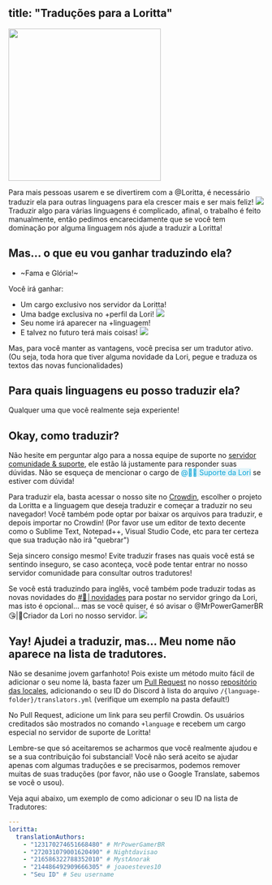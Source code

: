 title: "Traduções para a Loritta"
---

<img src="https://i.imgur.com/ylOjZXG.png" style="text-align: center;" height="300" />

Para mais pessoas usarem e se divertirem com a <span class="discord-mention">@Loritta</span>, é necessário traduzir ela para outras linguagens para ela crescer mais e ser mais feliz! <img src="https://cdn.discordapp.com/emojis/524893994874961940.gif?v=1" class="inline-emoji">    
Traduzir algo para várias linguagens é complicado, afinal, o trabalho é feito manualmente, então pedimos encarecidamente que se você tem dominação por alguma linguagem nós ajude a traduzir a Loritta!   

## Mas... o que eu vou ganhar traduzindo ela?
* ~Fama e Glória!~  

Você irá ganhar:
* Um cargo exclusivo nos servidor da Loritta!
* Uma badge exclusiva no +perfil da Lori! <img src="https://twemoji.maxcdn.com/2/72x72/1f30e.png" class="inline-emoji">
* Seu nome irá aparecer na +linguagem!
* E talvez no futuro terá mais coisas! <img src="https://cdn.discordapp.com/emojis/626942886432473098.png?v=1" class="inline-emoji">

Mas, para você manter as vantagens, você precisa ser um tradutor ativo. (Ou seja, toda hora que tiver alguma novidade da Lori, pegue e traduza os textos das novas funcionalidades)

## Para quais linguagens eu posso traduzir ela?
Qualquer uma que você realmente seja experiente!

## Okay, como traduzir?

Não hesite em perguntar algo para a nossa equipe de suporte no [servidor comunidade & suporte](/support), ele estão lá justamente para responder suas dúvidas. Não se esqueça de mencionar o cargo de <span style="color: rgb(9, 164, 216); background-color: rgba(9, 164, 216, 0.1);" class="discord-mention">@💁📑 Suporte da Lori</span> se estiver com dúvida!

Para traduzir ela, basta acessar o nosso site no [Crowdin](https://loritta.crowdin.com/), escolher o projeto da Loritta e a linguagem que deseja traduzir e começar a traduzir no seu navegador! Você também pode optar por baixar os arquivos para traduzir, e depois importar no Crowdin! (Por favor use um editor de texto decente como o Sublime Text, Notepad++, Visual Studio Code, etc para ter certeza que sua tradução não irá "quebrar")

Seja sincero consigo mesmo! Evite traduzir frases nas quais você está se sentindo inseguro, se caso aconteça, você pode tentar entrar no nosso servidor comunidade para consultar outros tradutores!

Se você está traduzindo para inglês, você também pode traduzir todas as novas novidades do [<span class="discord-mention">#📢│novidades</span>](https://discord.gg/lori) para postar no servidor gringo da Lori, mas isto é opcional... mas se você quiser, é só avisar o <span class="discord-mention">@MrPowerGamerBR😘|💁Criador da Lori</span> no nosso servidor. <img src="https://cdn.discordapp.com/emojis/727631176432484473.png?v=1" class="inline-emoji">

## Yay! Ajudei a traduzir, mas... Meu nome não aparece na lista de tradutores.

Não se desanime jovem garfanhoto! Pois existe um método muito fácil de adicionar o seu nome lá, basta fazer um [Pull Request](https://docs.github.com/pt/free-pro-team@latest/github/collaborating-with-issues-and-pull-requests/creating-a-pull-request) no nosso [repositório das locales](https://github.com/LorittaBot/LorittaLocales), adicionando o seu ID do Discord à lista do arquivo `/{language-folder}/translators.yml` (verifique um exemplo na pasta default!)

No Pull Request, adicione um link para seu perfil Crowdin. Os usuários creditados são mostrados no comando `+language` e recebem um cargo especial no servidor de suporte de Loritta!

Lembre-se que só aceitaremos se acharmos que você realmente ajudou e se a sua contribuição foi substancial! Você não será aceito se ajudar apenas com algumas traduções e se precisarmos, podemos remover muitas de suas traduções (por favor, não use o Google Translate, sabemos se você o usou).

Veja aqui abaixo, um exemplo de como adicionar o seu ID na lista de Tradutores:
```yml
---
loritta:
  translationAuthors:
    - "123170274651668480" # MrPowerGamerBR
    - "272031079001620490" # Nightdavisao
    - "216586322788352010" # MystAnorak
    - "214486492909666305" # joaoesteves10
    - "Seu ID" # Seu username
```
